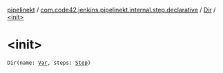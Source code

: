 [pipelinekt](../../index.md) / [com.code42.jenkins.pipelinekt.internal.step.declarative](../index.md) / [Dir](index.md) / [&lt;init&gt;](./-init-.md)

# &lt;init&gt;

`Dir(name: `[`Var`](../../com.code42.jenkins.pipelinekt.core.vars/-var/index.md)`, steps: `[`Step`](../../com.code42.jenkins.pipelinekt.core.step/-step/index.md)`)`
